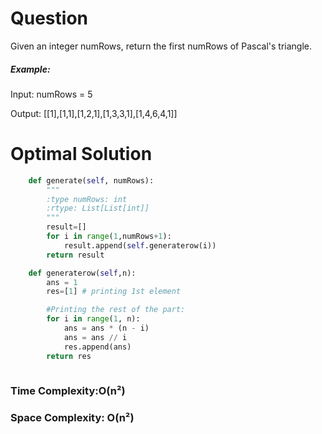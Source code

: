 # Question

Given an integer numRows, return the first numRows of Pascal's triangle.


##### Example:

Input: numRows = 5

Output: [[1],[1,1],[1,2,1],[1,3,3,1],[1,4,6,4,1]]


# Optimal Solution

``` python
    def generate(self, numRows):
        """
        :type numRows: int
        :rtype: List[List[int]]
        """
        result=[]
        for i in range(1,numRows+1):
            result.append(self.generaterow(i))
        return result

    def generaterow(self,n):
        ans = 1
        res=[1] # printing 1st element

        #Printing the rest of the part:
        for i in range(1, n):
            ans = ans * (n - i)
            ans = ans // i
            res.append(ans)
        return res
            
```
### Time Complexity:O(n²)
### Space Complexity: O(n²)
